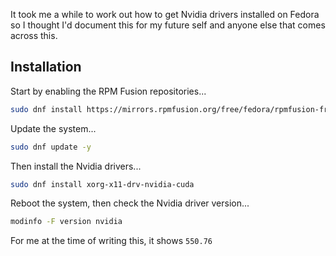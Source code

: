 It took me a while to work out how to get Nvidia drivers installed on Fedora so I thought I'd document this for my future self and anyone else that comes across this.

## Installation

Start by enabling the RPM Fusion repositories...

```bash
sudo dnf install https://mirrors.rpmfusion.org/free/fedora/rpmfusion-free-release-$(rpm -E %fedora).noarch.rpm https://mirrors.rpmfusion.org/nonfree/fedora/rpmfusion-nonfree-release-$(rpm -E %fedora).noarch.rpm
```

Update the system...

```bash
sudo dnf update -y
```

Then install the Nvidia drivers...

```bash
sudo dnf install xorg-x11-drv-nvidia-cuda
```

Reboot the system, then check the Nvidia driver version...

```bash
modinfo -F version nvidia
```

For me at the time of writing this, it shows ```550.76```